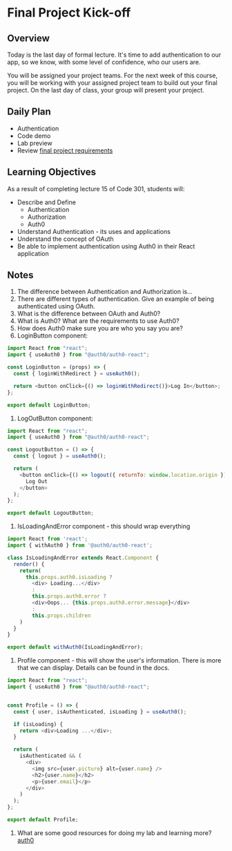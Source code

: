 # Final Project Kick-off

## Overview

Today is the last day of formal lecture. It's time to add authentication to our app, so we know, with some level of confidence, who our users are. 

You will be assigned your project teams. For the next week of this course, you will be working with your assigned project team to build out your final project. On the last day of class, your group will present your project.

## Daily Plan

- Authentication
- Code demo
- Lab preview
- Review [final project requirements](./project-guidelines.md)

## Learning Objectives

As a result of completing lecture 15 of Code 301, students will:

- Describe and Define 
  - Authentication
  - Authorization
  - Auth0
- Understand Authentication - its uses and applications
- Understand the concept of OAuth
- Be able to implement authentication using Auth0 in their React application

## Notes

1. The difference between Authentication and Authorization is...
1. There are different types of authentication. Give an example of being authenticated using OAuth.
1. What is the difference between OAuth and Auth0? 
1. What is Auth0? What are the requirements to use Auth0?
1. How does Auth0 make sure you are who you say you are?
1. LoginButton component: 

```javaScript
import React from "react";
import { useAuth0 } from "@auth0/auth0-react";

const LoginButton = (props) => {
  const { loginWithRedirect } = useAuth0();

  return <button onClick={() => loginWithRedirect()}>Log In</button>;
};

export default LoginButton;
```

1. LogOutButton component: 

```javaScript
import React from "react";
import { useAuth0 } from "@auth0/auth0-react";

const LogoutButton = () => {
  const { logout } = useAuth0();

  return (
    <button onClick={() => logout({ returnTo: window.location.origin })}>
      Log Out
    </button>
  );
};

export default LogoutButton;
```

1. IsLoadingAndError component - this should wrap everything

```javaScript
import React from 'react';
import { withAuth0 } from '@auth0/auth0-react';

class IsLoadingAndError extends React.Component {
  render() {
    return(
      this.props.auth0.isLoading ? 
        <div> Loading...</div>
        :
        this.props.auth0.error ?
        <div>Oops... {this.props.auth0.error.message}</div>
        :
        this.props.children
    )
  }
}

export default withAuth0(IsLoadingAndError);
```

1. Profile component - this will show the user's information. There is more that we can display. Details can be found in the docs.

```javaScript
import React from "react";
import { useAuth0 } from "@auth0/auth0-react";


const Profile = () => {
  const { user, isAuthenticated, isLoading } = useAuth0();

  if (isLoading) {
    return <div>Loading ...</div>;
  }

  return (
    isAuthenticated && (
      <div>
        <img src={user.picture} alt={user.name} />
        <h2>{user.name}</h2>
        <p>{user.email}</p>
      </div>
    )
  );
};

export default Profile;
```


1. What are some good resources for doing my lab and learning more? 
[auth0](https://auth0.com/docs/libraries/auth0-react)